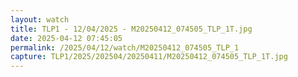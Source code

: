 ```yaml
---
layout: watch
title: TLP1 - 12/04/2025 - M20250412_074505_TLP_1T.jpg
date: 2025-04-12 07:45:05
permalink: /2025/04/12/watch/M20250412_074505_TLP_1
capture: TLP1/2025/202504/20250411/M20250412_074505_TLP_1T.jpg
---
```

